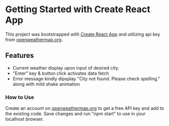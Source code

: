 # Getting Started with Create React App

This project was bootstrapped with [Create React App](https://github.com/facebook/create-react-app) and utilizing api key from [openweathermap.org](https://openweathermap.org/). 

## Features

- Current weather display upon input of desired city.
- "Enter" key & button click activates data fetch
- Error message kindly dipsplay "City not found. Please check spelling." along with mild shake animation

### How to Use

Create an account on [openweathermap.org](https://openweathermap.org/) to get a free API key and add to the existing code. Save changes and run "npm start" to use in your localhost browser.